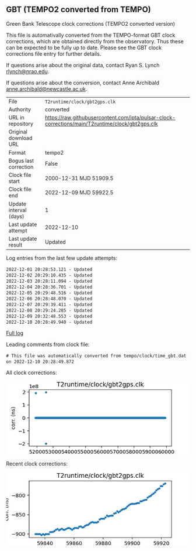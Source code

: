 
## GBT (TEMPO2 converted from TEMPO)

Green Bank Telescope clock corrections (TEMPO2 converted version)

This file is automativally converted from the TEMPO-format GBT
clock corrections, which are obtained directly from the observatory.
Thus these can be expected to be fully up to date. Please see the
GBT clock corrections file entry for further details.

If questions arise about the original data, contact Ryan S. Lynch
<rlynch@nrao.edu>.

If questions arise about the conversion, contact Anne Archibald
<anne.archibald@newcastle.ac.uk>.

|     |     |
|:--- |:--- |
| File | `T2runtime/clock/gbt2gps.clk` |
| Authority | converted |
| URL in repository | <https://raw.githubusercontent.com/ipta/pulsar-clock-corrections/main/T2runtime/clock/gbt2gps.clk> |
| Original download URL | <None> |
| Format | tempo2 |
| Bogus last correction | False |
| Clock file start | 2000-12-31 MJD 51909.5 |
| Clock file end | 2022-12-09 MJD 59922.5 |
| Update interval (days) | 1 |
| Last update attempt | 2022-12-10 |
| Last update result | Updated |

Log entries from the last few update attempts:
```
2022-12-01 20:28:53.121 - Updated
2022-12-02 20:29:10.435 - Updated
2022-12-03 20:28:11.094 - Updated
2022-12-04 20:28:36.701 - Updated
2022-12-05 20:29:48.516 - Updated
2022-12-06 20:28:48.070 - Updated
2022-12-07 20:29:39.411 - Updated
2022-12-08 20:29:24.285 - Updated
2022-12-09 20:32:48.553 - Updated
2022-12-10 20:28:49.940 - Updated
```
[Full log](https://raw.githubusercontent.com/ipta/pulsar-clock-corrections/main/log/T2runtime/clock/gbt2gps.clk.log)

Leading comments from clock file:

    # This file was automatically converted from tempo/clock/time_gbt.dat on 2022-12-10 20:28:49.872



All clock corrections:

![plot of all clock corrections](gbt2gps.clk.png "All corrections")

Recent clock corrections:

![plot of recent clock corrections](gbt2gps.clk.short.png "Recent corrections")

